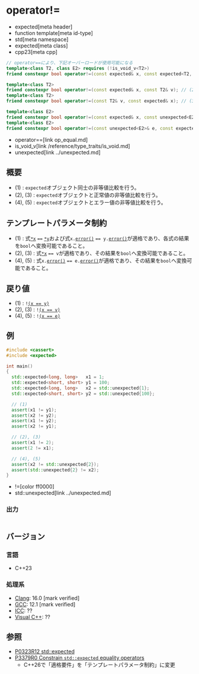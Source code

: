 # operator!=
* expected[meta header]
* function template[meta id-type]
* std[meta namespace]
* expected[meta class]
* cpp23[meta cpp]

```cpp
// operator==により、下記オーバーロードが使用可能になる
template<class T2, class E2> requires (!is_void_v<T2>)
friend constexpr bool operator!=(const expected& x, const expected<T2, E2>& y); // (1)

template<class T2>
friend constexpr bool operator!=(const expected& x, const T2& v); // (2)
template<class T2>
friend constexpr bool operator!=(const T2& v, const expected& x); // (3)

template<class E2>
friend constexpr bool operator!=(const expected& x, const unexpected<E2>& e); // (4)
template<class E2>
friend constexpr bool operator!=(const unexpected<E2>& e, const expected& x); // (5)
```
* operator==[link op_equal.md]
* is_void_v[link /reference/type_traits/is_void.md]
* unexpected[link ../unexpected.md]

## 概要
- (1) : `expected`オブジェクト同士の非等値比較を行う。
- (2), (3) : `expected`オブジェクトと正常値の非等値比較を行う。
- (4), (5) : `expected`オブジェクトとエラー値の非等値比較を行う。


## テンプレートパラメータ制約
- (1) : 式[`*x`](op_deref.md) `==` [`*y`](op_deref.md)および式`x.`[`error()`](error.md) `== y.`[`error()`](error.md)が適格であり、各式の結果を`bool`へ変換可能であること。
- (2), (3) : 式[`*x`](op_deref.md) `== v`が適格であり、その結果を`bool`へ変換可能であること。
- (4), (5) : 式`x.`[`error()`](error.md) `== e.`[`error()`](../unexpected/error.md)が適格であり、その結果を`bool`へ変換可能であること。


## 戻り値
- (1) : `!`[`(x == y)`](op_equal.md)
- (2), (3) : `!`[`(x == v)`](op_equal.md)
- (4), (5) : `!`[`(x == e)`](op_equal.md)


## 例
```cpp example
#include <cassert>
#include <expected>

int main()
{
  std::expected<long, long>   x1 = 1;
  std::expected<short, short> y1 = 100;
  std::expected<long, long>   x2 = std::unexpected{1};
  std::expected<short, short> y2 = std::unexpected{100};

  // (1)
  assert(x1 != y1);
  assert(x2 != y2);
  assert(x1 != y2);
  assert(x2 != y1);

  // (2), (3)
  assert(x1 != 2);
  assert(2 != x1);

  // (4), (5)
  assert(x2 != std::unexpected{2});
  assert(std::unexpected{2} != x2);
}
```
* !=[color ff0000]
* std::unexpected[link ../unexpected.md]

### 出力
```
```


## バージョン
### 言語
- C++23

### 処理系
- [Clang](/implementation.md#clang): 16.0 [mark verified]
- [GCC](/implementation.md#gcc): 12.1 [mark verified]
- [ICC](/implementation.md#icc): ??
- [Visual C++](/implementation.md#visual_cpp): ??


## 参照
- [P0323R12 std::expected](https://www.open-std.org/jtc1/sc22/wg21/docs/papers/2022/p0323r12.html)
- [P3379R0 Constrain `std::expected` equality operators](https://open-std.org/jtc1/sc22/wg21/docs/papers/2024/p3379r0.html)
    - C++26で「適格要件」を「テンプレートパラメータ制約」に変更
